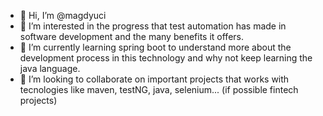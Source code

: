 - 👋 Hi, I’m @magdyuci
- 👀 I’m interested in the progress that test automation has made in software development and the many benefits it offers.
- 🌱 I’m currently learning spring boot to understand more about the development process in this technology and why not keep learning the java language.
- 💞️ I’m looking to collaborate on important projects that works with tecnologies like maven, testNG, java, selenium... (if possible fintech projects)


<!---
magdyuci/magdyuci is a ✨ special ✨ repository because its `README.md` (this file) appears on your GitHub profile.
You can click the Preview link to take a look at your changes.
--->
